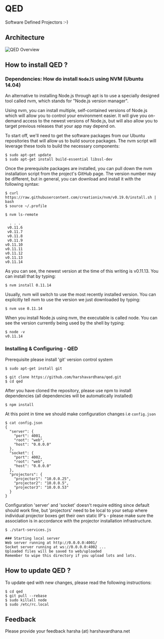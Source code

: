 # QED

Software Defined Projectors :-)

## Architecture

<picture>
   <source src=https://github.com/harshavardhana/qed/raw/master/QED.png type=image/png >
   <img src="https://github.com/harshavardhana/qed/raw/master/QED.png" alt="QED Overview">
</picture>

## How to install QED ?

### Dependencies: How do install ``NodeJS`` using NVM (Ubuntu 14.04)

An alternative to installing Node.js through apt is to use a specially designed tool called nvm, which stands for "Node.js version manager".

Using nvm, you can install multiple, self-contained versions of Node.js which will allow you to control your environment easier. It will give you on-demand access to the newest versions of Node.js, but will also allow you to target previous releases that your app may depend on.

To start off, we'll need to get the software packages from our Ubuntu repositories that will allow us to build source packages. The nvm script will leverage these tools to build the necessary components:

    $ sudo apt-get update
    $ sudo apt-get install build-essential libssl-dev

Once the prerequisite packages are installed, you can pull down the nvm installation script from the project's GitHub page. The version number may be different, but in general, you can download and install it with the following syntax:

    $ curl https://raw.githubusercontent.com/creationix/nvm/v0.19.0/install.sh | bash
    $ source ~/.profile

    $ nvm ls-remote
~~~
  . . .
 v0.11.6
 v0.11.7
 v0.11.8
 v0.11.9
v0.11.10
v0.11.11
v0.11.12
v0.11.13
v0.11.14
~~~

As you can see, the newest version at the time of this writing is v0.11.13. You can install that by typing:

    $ nvm install 0.11.14

Usually, nvm will switch to use the most recently installed version. You can explicitly tell nvm to use the version we just downloaded by typing:

    $ nvm use 0.11.14

When you install Node.js using nvm, the executable is called node. You can see the version currently being used by the shell by typing:

    $ node -v
    v0.11.14

### Installing & Configuring - QED

Prerequisite please install 'git' version control system

    $ sudo apt-get install git

    $ git clone https://github.com/harshavardhana/qed.git
    $ cd qed

After you have cloned the repository, please use npm to install dependencies (all dependencies will be automatically installed)

    $ npm install

At this point in time we should make configuration changes i.e ``config.json``

~~~
$ cat config.json
{
  "server": {
    "port": 4001,
    "root": "web",
    "host": "0.0.0.0"
  },
  "socket": {
    "port": 4002,
    "root": "web",
    "host": "0.0.0.0"
  },
  "projectors": {
    "projector1": "10.0.0.25",
    "projector2": "10.0.0.5",
    "projector3": "10.0.0.53"
  }
}
~~~

Configuration 'server' and 'socket' doesn't require editing since default should work fine, but 'projectors' need to be local to your setup where individual projector boxes get their own static IP's - please make sure the association is in accordance with the projector installation infrastructure.

    $ ./start-services.js

    ### Starting local server
    Web server running at http://0.0.0.0:4001/
    Socket server running at ws://0.0.0.0:4002 ...
    Uploaded files will be saved to web/uploaded
    Remember to wipe this directory if you upload lots and lots.

## How to update QED ?

To update qed with new changes, please read the following instructions:

```
$ cd qed
$ git pull --rebase
$ sudo killall node
$ sudo /etc/rc.local
```

## Feedback

Please provide your feedback harsha (at) harshavardhana.net
